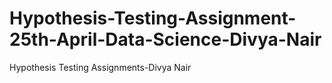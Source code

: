 # Hypothesis-Testing-Assignment-25th-April-Data-Science-Divya-Nair
Hypothesis Testing Assignments-Divya Nair
